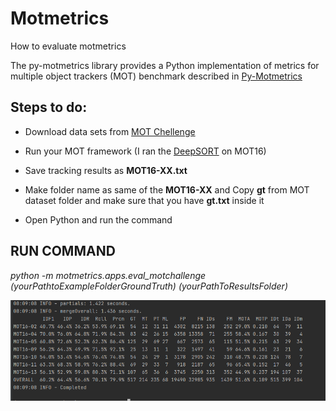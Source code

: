 # Motmetrics
How to evaluate motmetrics

The py-motmetrics library provides a Python implementation of metrics for multiple object trackers (MOT) benchmark described in [Py-Motmetrics](https://github.com/cheind/py-motmetrics)

## Steps to do:

* Download data sets from [MOT Chellenge](https://motchallenge.net/)

* Run your MOT framework (I ran the [DeepSORT](https://github.com/nwojke/deep_sort) on MOT16)

* Save tracking results as **MOT16-XX.txt**

* Make folder name as same of the **MOT16-XX** and Copy **gt** from MOT dataset folder and make sure that you have **gt.txt** inside it  

* Open Python and run the command


## RUN COMMAND

*python -m motmetrics.apps.eval_motchallenge (yourPathtoExampleFolderGroundTruth) (yourPathToResultsFolder)*

![image](https://github.com/harsul/Motmetrics/blob/main/motchallenge-16.PNG)




